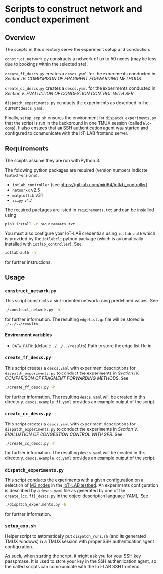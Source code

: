 # Scripts to construct network and conduct experiment

## Overview

The scripts in this directory serve the experiment setup and conduction.

`construct_network.py` constructs a network of up to 50 nodes (may be less due
to bookings within the selected site).

`create_ff_descs.py` creates a `descs.yaml` for the experiments conducted in
*Section IV. COMPARISON OF FRAGMENT FORWARDING METHODS*.

`create_cc_descs.py` creates a `descs.yaml` for the experiments conducted in
*Section V. EVALUATION OF CONGESTION CONTROL WITH SFR*.

`dispatch_experiments.py` conducts the experiments as described in the current
`descs.yaml`.

Finally, `setup_exp.sh` ensures the environment for `dispatch_experiments.py`
that the script is run in the background in one TMUX session (called
`6lo-comp`). It also ensures that an SSH authentication agent was started and
configured to communicate with the IoT-LAB frontend server.

## Requirements
The scripts assume they are run with Python 3.

The following python packages are required (version numbers indicate tested
versions):

- `iotlab_controller` (see https://github.com/miri64/iotlab_controller)
- `networkx` v2.5
- `matplotlib` v3.1
- `scipy` v1.7

The required packages are listed in `requirements.txt` and can be installed
using

```sh
pip3 install -r requirements.txt
```

You must also configure your IoT-LAB credentials using `iotlab-auth` which is
provided by the `iotlabcli` python package (which is automatically installed
with `iotlab_controller`). See

```sh
iotlab-auth -h
```

for further instructions.

## Usage

### `construct_network.py`

This script constructs a sink-oriented network using predefined values. See

```sh
./construct_network.py -h
```

for further information. The resulting `edgelist.gz` file will be stored in
`./../../results`

#### Environment variables

- `DATA_PATH`: (default: `./../../results`) Path to store the edge list file in

### `create_ff_descs.py`

This script creates a `descs.yaml` with experiment descriptions for
`dispatch_experiments.py` to conduct the experiments in *Section IV. COMPARISON
OF FRAGMENT FORWARDING METHODS*. See

```sh
./create_ff_descs.py -h
```

for further information. The resulting `descs.yaml` will be created in this
directory. `descs.example.ff.yaml` provides an example output of the script.

### `create_cc_descs.py`

This script creates a `descs.yaml` with experiment descriptions for
`dispatch_experiments.py` to conduct the experiments in *Section V. EVALUATION
OF CONGESTION CONTROL WITH SFR*. See

```sh
./create_cc_descs.py -h
```

for further information. The resulting `descs.yaml` will be created in this
directory. `descs.example.cc.yaml` provides an example output of the script.

### `dispatch_experiments.py`

This script conducts the experiments with a given configuration on a
selection of [M3 nodes] in the [IoT-LAB testbed]. An experiments configuration
is described by a `descs.yaml` file as generated by one of the
`create_{cc,ff}_descs.py` in the object description language YAML. See

```sh
./dispatch_experiments.py -h
```

for further information.

[M3 nodes]: https://www.iot-lab.info/hardware/m3/
[IoT-LAB testbed]: https://www.iot-lab.info/

### `setup_exp.sh`

Helper script to automatically put `dispatch_runs.sh` (and its generated TMUX
windows) in a TMUX session with proper SSH authentication agent configuration.

As such, when starting the script, it might ask you for your SSH key passphrase.
It is used to store your key in the SSH authentication agent, so the called
scripts can communicate with the IoT-LAB SSH frontend.
